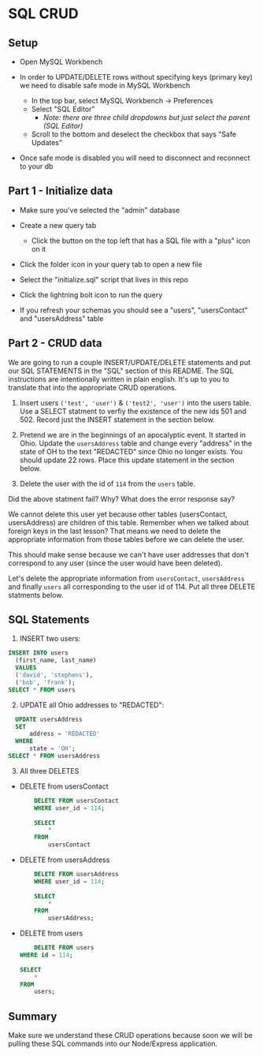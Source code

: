 # SQL CRUD

## Setup

* Open MySQL Workbench

* In order to UPDATE/DELETE rows without specifying keys (primary key) we need to disable safe mode in MySQL Workbench

  * In the top bar, select MySQL Workbench -> Preferences
  * Select "SQL Editor"
    * _Note: there are three child dropdowns but just select the parent (SQL Editor)_
  * Scroll to the bottom and deselect the checkbox that says "Safe Updates"

* Once safe mode is disabled you will need to disconnect and reconnect to your db

## Part 1 - Initialize data

* Make sure you've selected the "admin" database

* Create a new query tab
  * Click the button on the top left that has a SQL file with a "plus" icon on it

* Click the folder icon in your query tab to open a new file

* Select the "initialize.sql" script that lives in this repo

* Click the lightning bolt icon to run the query

* If you refresh your schemas you should see a "users", "usersContact" and "usersAddress" table

## Part 2 - CRUD data

We are going to run a couple INSERT/UPDATE/DELETE statements and put our SQL STATEMENTS in the "SQL" section of this README. The SQL instructions are intentionally written in plain english. It's up to you to translate that into the appropriate CRUD operations.

1. Insert users `('test', 'user')` & `('test2', 'user')` into the users table. Use a SELECT statment to verfiy the existence of the new ids 501 and 502. Record just the INSERT statement in the section below. 

2. Pretend we are in the beginnings of an apocalyptic event. It started in Ohio. Update the `usersAddress` table and change every "address" in the state of OH to the text "REDACTED" since Ohio no longer exists. You should update 22 rows. Place this update statement in the section below. 

3. Delete the user with the id of `114` from the `users` table.

Did the above statment fail? Why? What does the error response say?

We cannot delete this user yet because other tables (usersContact, usersAddress) are children of this table. Remember when we talked about foreign keys in the last lesson? That means we need to delete the appropriate information from those tables before we can delete the user. 

This should make sense because we can't have user addresses that don't correspond to any user (since the user would have been deleted).

Let's delete the appropriate information from `usersContact`, `usersAddress` and finally `users` all corresponding to the user id of 114. Put all three DELETE statments below.


## SQL Statements

1. INSERT two users:
 
  ```SQL 
  INSERT INTO users
	(first_name, last_name)
    VALUES
    ('david', 'stephens'),
    ('bob', 'frank');
  SELECT * FROM users
  ```
2. UPDATE all Ohio addresses to "REDACTED":

  ```SQL 
    UPDATE usersAddress 
    SET 
        address = 'REDACTED'
    WHERE
        state = 'OH';
  SELECT * FROM usersAddress
  ```

3. All three DELETES

* DELETE from usersContact

  ```SQL
      DELETE FROM usersContact
      WHERE user_id = 114;
        
      SELECT 
          *
      FROM
          usersContact
  ```

* DELETE from usersAddress

  ```SQL
      DELETE FROM usersAddress
      WHERE user_id = 114;
        
      SELECT 
          *
      FROM
          usersAddress;
  ```

* DELETE from users

  ```SQL
      DELETE FROM users
  WHERE id = 114;
    
  SELECT 
      *
  FROM
      users;
  ```

## Summary

Make sure we understand these CRUD operations because soon we will be pulling these SQL commands into our Node/Express application.